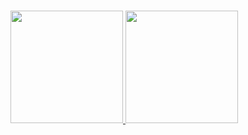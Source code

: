 ### 



<div>
  <a href="https://github.com/FelpSOL">
  <img height="180em" src="https://github-readme-stats-eight-theta.vercel.app/api?username=FelpSOL&show_icons=true&theme=tokyonight&include_all_commits=true&count_private=true"/>
  <img height="180em" src="https://github-readme-stats-eight-theta.vercel.app/api/top-langs/?username=FelpSOL&layout=compact&langs_count=8&theme=tokyonight"/>
<div>
